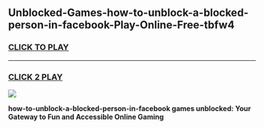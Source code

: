
## Unblocked-Games-how-to-unblock-a-blocked-person-in-facebook-Play-Online-Free-tbfw4
<h3>
<a href="https://premium76.site?title=how-to-unblock-a-blocked-person-in-facebook&ref=26A">CLICK TO PLAY</a></h3>
<hr>

<h3>
<a href="https://premium76.site?title=how-to-unblock-a-blocked-person-in-facebook&ref=26A">CLICK 2 PLAY</a>
  
</h3>

<a href="https://premium76.site?title=how-to-unblock-a-blocked-person-in-facebook&ref=26A"><img src="https://clearcache.store/games.png"></a>


**how-to-unblock-a-blocked-person-in-facebook games unblocked: Your Gateway to Fun and Accessible Online Gaming**

